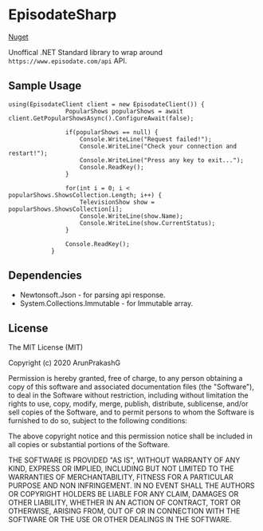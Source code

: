 # EpisodateSharp
 [Nuget](https://www.nuget.org/packages/EpisodateSharp/)
 
Unoffical .NET Standard library to wrap around `https://www.episodate.com/api` API.

## Sample Usage

```
using(EpisodateClient client = new EpisodateClient()) {
				PopularShows popularShows = await client.GetPopularShowsAsync().ConfigureAwait(false);

				if(popularShows == null) {
					Console.WriteLine("Request failed!");
					Console.WriteLine("Check your connection and restart!");
					Console.WriteLine("Press any key to exit...");
					Console.ReadKey();
				}

				for(int i = 0; i < popularShows.ShowsCollection.Length; i++) {
					TelevisionShow show = popularShows.ShowsCollection[i];
					Console.WriteLine(show.Name);
					Console.WriteLine(show.CurrentStatus);
				}

				Console.ReadKey();
			}
```

## Dependencies
* Newtonsoft.Json - for parsing api response.
* System.Collections.Immutable - for Immutable array.

## License
The MIT License (MIT)

Copyright (c) 2020 ArunPrakashG

Permission is hereby granted, free of charge, to any person obtaining a copy of this software and associated documentation files (the "Software"), to deal in the Software without restriction, including without limitation the rights to use, copy, modify, merge, publish, distribute, sublicense, and/or sell copies of the Software, and to permit persons to whom the Software is furnished to do so, subject to the following conditions:

The above copyright notice and this permission notice shall be included in all copies or substantial portions of the Software.

THE SOFTWARE IS PROVIDED "AS IS", WITHOUT WARRANTY OF ANY KIND, EXPRESS OR IMPLIED, INCLUDING BUT NOT LIMITED TO THE WARRANTIES OF MERCHANTABILITY, FITNESS FOR A PARTICULAR PURPOSE AND NON INFRINGEMENT. IN NO EVENT SHALL THE AUTHORS OR COPYRIGHT HOLDERS BE LIABLE FOR ANY CLAIM, DAMAGES OR OTHER LIABILITY, WHETHER IN AN ACTION OF CONTRACT, TORT OR OTHERWISE, ARISING FROM, OUT OF OR IN CONNECTION WITH THE SOFTWARE OR THE USE OR OTHER DEALINGS IN THE SOFTWARE.

